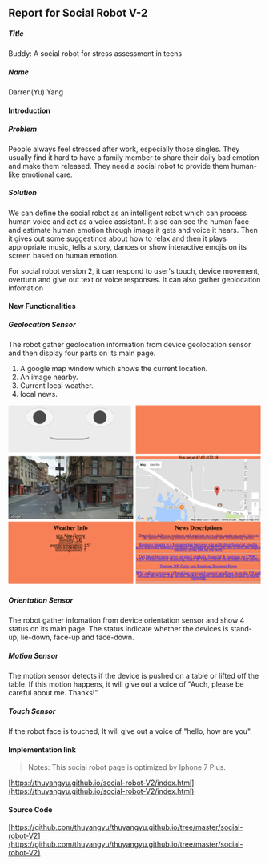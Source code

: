 ## Report for Social Robot V-2

##### Title

Buddy: A social robot for stress assessment in teens

##### Name

Darren(Yu) Yang

#### Introduction

##### Problem

People always feel stressed after work, especially those singles. They usually find it hard to have a family member to share their daily bad emotion and make them released. They need a social robot to provide them human-like emotional care.

##### Solution

We can define the social robot as an intelligent robot which can process human voice and act as a voice assistant. It also can see the human face and estimate human emotion through image it gets and voice it hears. Then it gives out some suggestinos about how to relax and then it plays appropriate music, tells a story, dances or show interactive emojis on its screen based on human emotion.

For social robot version 2, it can respond to user's touch, device movement, overturn and give out text or voice responses. It can also gather geolocation infomation

#### New Functionalities

##### Geolocation Sensor

The robot gather geolocation information from device geolocation sensor and then display four parts on its main page.

1. A google map window which shows the current location.
2. An image nearby.
3. Current local weather.
4. local news.

![apis](apis.png)

##### Orientation Sensor

The robot gather infomation from device orientation sensor and show 4 status on its main page. The status indicate whether the devices is stand-up, lie-down, face-up and face-down.

##### Motion Sensor

The motion sensor detects if the device is pushed on a table or lifted off the table. If this motion happens, it will give out a voice of "Auch, please be careful about me. Thanks!"

##### Touch Sensor

If the robot face is touched, It will give out a voice of "hello, how are you". 

#### Implementation link

> Notes: This social robot page is optimized by Iphone 7 Plus.
>

[https://thuyangyu.github.io/social-robot-V2/index.html](https://thuyangyu.github.io/social-robot-V2/index.html)

#### Source Code

[https://github.com/thuyangyu/thuyangyu.github.io/tree/master/social-robot-V2](https://github.com/thuyangyu/thuyangyu.github.io/tree/master/social-robot-V2)

